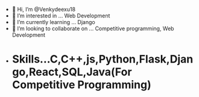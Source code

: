 - 👋 Hi, I’m @Venkydeexu18
- 👀 I’m interested in ... Web Development
- 🌱 I’m currently learning ... Django
- 💞️ I’m looking to collaborate on ... Competitive programming, Web Development
- # Skills...C,C++,js,Python,Flask,Django,React,SQL,Java(For Competitive Programming)
<!---
Venkydeexu18/Venkydeexu18 is a ✨ special ✨ repository because its `README.md` (this file) appears on your GitHub profile.
You can click the Preview link to take a look at your changes.
--->
